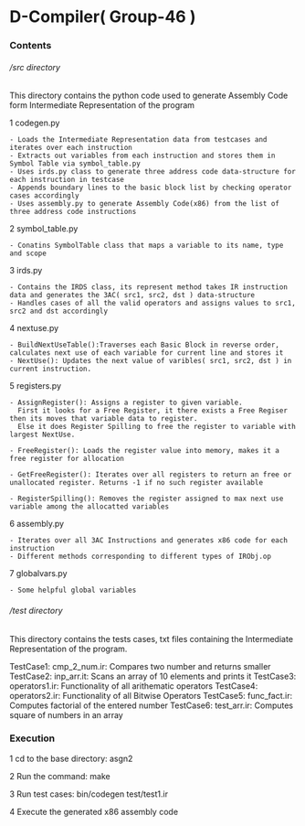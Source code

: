 # D-Compiler( Group-46 )

### Contents
###### /src directory 
This directory contains the python code used to generate Assembly Code form Intermediate Representation of the program

1 codegen.py
  
  	- Loads the Intermediate Representation data from testcases and iterates over each instruction
  	- Extracts out variables from each instruction and stores them in Symbol Table via symbol_table.py
  	- Uses irds.py class to generate three address code data-structure for each instruction in testcase
  	- Appends boundary lines to the basic block list by checking operator cases accordingly 
	- Uses assembly.py to generate Assembly Code(x86) from the list of three address code instructions

2 symbol_table.py

	- Conatins SymbolTable class that maps a variable to its name, type and scope

3 irds.py

	- Contains the IRDS class, its represent method takes IR instruction data and generates the 3AC( src1, src2, dst ) data-structure 
	- Handles cases of all the valid operators and assigns values to src1, src2 and dst accordingly

4 nextuse.py

	- BuildNextUseTable():Traverses each Basic Block in reverse order, calculates next use of each variable for current line and stores it
	- NextUse(): Updates the next value of varibles( src1, src2, dst ) in current instruction.

5 registers.py

	- AssignRegister(): Assigns a register to given variable. 
	  First it looks for a Free Register, it there exists a Free Regiser then its moves that variable data to register. 
	  Else it does Register Spilling to free the register to variable with largest NextUse. 

	- FreeRegister(): Loads the register value into memory, makes it a free register for allocation

	- GetFreeRegister(): Iterates over all registers to return an free or unallocated register. Returns -1 if no such register available

	- RegisterSpilling(): Removes the register assigned to max next use variable among the allocatted variables 

6 assembly.py

	- Iterates over all 3AC Instructions and generates x86 code for each instruction
	- Different methods corresponding to different types of IRObj.op

7 globalvars.py

	- Some helpful global variables

###### /test directory 
This directory contains the tests cases, txt files containing the Intermediate Representation of the program.

TestCase1: cmp_2_num.ir: Compares two number and returns smaller
TestCase2: inp_arr.it: Scans an array of 10 elements and prints it 
TestCase3: operators1.ir: Functionality of all arithematic operators
TestCase4: operators2.ir: Functionality of all Bitwise Operators
TestCase5: func_fact.ir: Computes factorial of the entered number
TestCase6: test_arr.ir: Computes square of numbers in an array
### Execution

1 cd to the base directory: asgn2

2 Run the command: make

3 Run test cases: bin/codegen test/test1.ir

4 Execute the generated x86 assembly code
